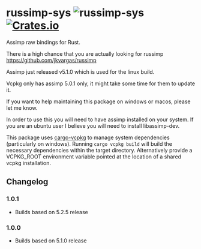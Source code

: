 # russimp-sys ![russimp-sys](https://github.com/jkvargas/russimp-sys/workflows/russimp-sys/badge.svg?branch=main) [![Crates.io](https://img.shields.io/crates/v/russimp-sys.svg)](https://crates.io/crates/russimp-sys)

Assimp raw bindings for Rust.

There is a high chance that you are actually looking for russimp https://github.com/jkvargas/russimp

Assimp just released v5.1.0 which is used for the linux build.

Vcpkg only has assimp 5.0.1 only, it might take some time for them to update it.

If you want to help maintaining this package on windows or macos, please let me know.

In order to use this you will need to have assimp installed on your system.
If you are an ubuntu user I believe you will need to install libassimp-dev.

This package uses [cargo-vcpkg](https://crates.io/crates/cargo-vcpkg) to manage system dependencies (particularly on 
windows). Running ```cargo vcpkg build``` will build the necessary dependencies within the target directory. 
Alternatively provide a VCPKG_ROOT environment variable pointed at the location of a shared vcpkg installation.

## Changelog

### 1.0.1
* Builds based on 5.2.5 release
### 1.0.0
* Builds based on 5.1.0 release
